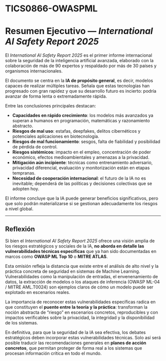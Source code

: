 # TICS0866-OWASPML
# Resumen Ejecutivo — *International AI Safety Report 2025*

El *International AI Safety Report 2025* es el primer informe internacional sobre la seguridad de la inteligencia artificial avanzada, elaborado con la colaboración de más de 90 expertos y respaldado por más de 30 países y organismos internacionales.  

El documento se centra en la **IA de propósito general**, es decir, modelos capaces de realizar múltiples tareas. Señala que estas tecnologías han progresado con gran rapidez y que su desarrollo futuro es incierto: podría avanzar de forma lenta o extremadamente rápida.  

Entre las conclusiones principales destacan:  
- **Capacidades en rápido crecimiento**: los modelos más avanzados ya superan a humanos en programación, matemáticas y razonamiento abstracto.  
- **Riesgos de mal uso**: estafas, deepfakes, delitos cibernéticos y potenciales aplicaciones en biotecnología.  
- **Riesgos de mal funcionamiento**: sesgos, falta de fiabilidad y posibilidad de pérdida de control.  
- **Riesgos sistémicos**: impacto en el empleo, concentración de poder económico, efectos medioambientales y amenazas a la privacidad.  
- **Mitigación aún incipiente**: técnicas como entrenamiento adversario, privacidad diferencial, evaluación y monitorización están en etapas tempranas.  
- **Necesidad de cooperación internacional**: el futuro de la IA no es inevitable; dependerá de las políticas y decisiones colectivas que se adopten hoy.  

El informe concluye que la IA puede generar beneficios significativos, pero que solo podrán materializarse si se gestionan adecuadamente los riesgos a nivel global.  

---

## Reflexión

Si bien el *International AI Safety Report 2025* ofrece una visión amplia de los riesgos estratégicos y sociales de la IA, **no aborda en detalle las vulnerabilidades técnicas específicas** que ya han sido documentadas en marcos como **OWASP ML Top 10** o **MITRE ATLAS**.  

Esta omisión refleja la distancia que existe entre el análisis de alto nivel y la práctica concreta de seguridad en sistemas de Machine Learning. Vulnerabilidades como la manipulación de entradas, el envenenamiento de datos, la extracción de modelos o los ataques de inferencia (OWASP ML-04 / MITRE AML.T0024) son ejemplos claros de cómo un modelo puede ser explotado en escenarios reales.  

La importancia de reconocer estas vulnerabilidades específicas radica en que constituyen el **puente entre la teoría y la práctica**: transforman la noción abstracta de “riesgo” en escenarios concretos, reproducibles y con impactos verificables sobre la privacidad, la integridad y la disponibilidad de los sistemas.  

En definitiva, para que la seguridad de la IA sea efectiva, los debates estratégicos deben incorporar estas vulnerabilidades técnicas. Solo así será posible traducir las recomendaciones generales en **planes de acción concretos**, que permitan proteger de forma real a los sistemas que procesan información crítica en todo el mundo.  
